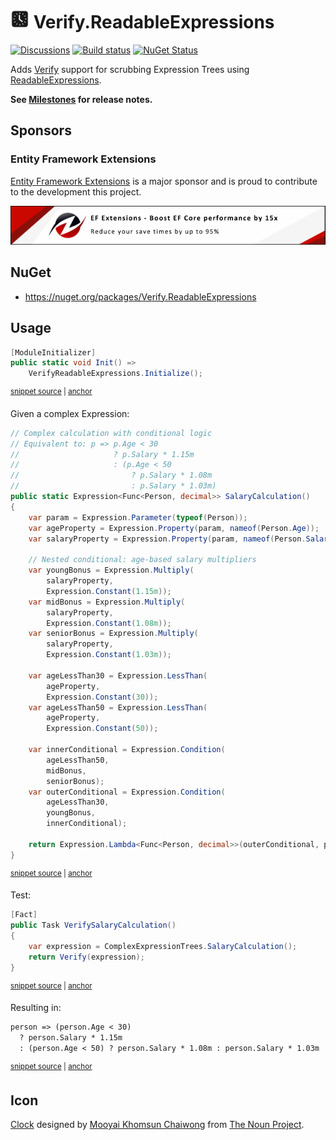 # <img src="/src/icon.png" height="30px"> Verify.ReadableExpressions

[![Discussions](https://img.shields.io/badge/Verify-Discussions-yellow?svg=true&label=)](https://github.com/orgs/VerifyTests/discussions)
[![Build status](https://ci.appveyor.com/api/projects/status/ej794va900x9257f?svg=true)](https://ci.appveyor.com/project/SimonCropp/Verify-ReadableExpressions)
[![NuGet Status](https://img.shields.io/nuget/v/Verify.ReadableExpressions.svg)](https://www.nuget.org/packages/Verify.ReadableExpressions/)

Adds [Verify](https://github.com/VerifyTests/Verify) support for scrubbing Expression Trees using [ReadableExpressions](https://github.com/agileobjects/ReadableExpressions).<!-- singleLineInclude: intro. path: /docs/intro.include.md -->

**See [Milestones](../../milestones?state=closed) for release notes.**


## Sponsors


### Entity Framework Extensions<!-- include: zzz. path: /docs/zzz.include.md -->

[Entity Framework Extensions](https://entityframework-extensions.net/?utm_source=simoncropp&utm_medium=Verify.ReadableExpressions) is a major sponsor and is proud to contribute to the development this project.

[![Entity Framework Extensions](https://raw.githubusercontent.com/VerifyTests/Verify.ReadableExpressions/refs/heads/main/docs/zzz.png)](https://entityframework-extensions.net/?utm_source=simoncropp&utm_medium=Verify.ReadableExpressions)<!-- endInclude -->


## NuGet

 * https://nuget.org/packages/Verify.ReadableExpressions


## Usage

<!-- snippet: enable -->
<a id='snippet-enable'></a>
```cs
[ModuleInitializer]
public static void Init() =>
    VerifyReadableExpressions.Initialize();
```
<sup><a href='/src/Tests/ModuleInitializer.cs#L3-L9' title='Snippet source file'>snippet source</a> | <a href='#snippet-enable' title='Start of snippet'>anchor</a></sup>
<!-- endSnippet -->


Given a complex Expression:

<!-- snippet: SampleExpression -->
<a id='snippet-SampleExpression'></a>
```cs
// Complex calculation with conditional logic
// Equivalent to: p => p.Age < 30
//                     ? p.Salary * 1.15m
//                     : (p.Age < 50
//                         ? p.Salary * 1.08m
//                         : p.Salary * 1.03m)
public static Expression<Func<Person, decimal>> SalaryCalculation()
{
    var param = Expression.Parameter(typeof(Person));
    var ageProperty = Expression.Property(param, nameof(Person.Age));
    var salaryProperty = Expression.Property(param, nameof(Person.Salary));

    // Nested conditional: age-based salary multipliers
    var youngBonus = Expression.Multiply(
        salaryProperty,
        Expression.Constant(1.15m));
    var midBonus = Expression.Multiply(
        salaryProperty,
        Expression.Constant(1.08m));
    var seniorBonus = Expression.Multiply(
        salaryProperty,
        Expression.Constant(1.03m));

    var ageLessThan30 = Expression.LessThan(
        ageProperty,
        Expression.Constant(30));
    var ageLessThan50 = Expression.LessThan(
        ageProperty,
        Expression.Constant(50));

    var innerConditional = Expression.Condition(
        ageLessThan50,
        midBonus,
        seniorBonus);
    var outerConditional = Expression.Condition(
        ageLessThan30,
        youngBonus,
        innerConditional);

    return Expression.Lambda<Func<Person, decimal>>(outerConditional, param);
}
```
<sup><a href='/src/Tests/ComplexExpressionTrees.cs#L5-L47' title='Snippet source file'>snippet source</a> | <a href='#snippet-SampleExpression' title='Start of snippet'>anchor</a></sup>
<!-- endSnippet -->


Test:

<!-- snippet: Example -->
<a id='snippet-Example'></a>
```cs
[Fact]
public Task VerifySalaryCalculation()
{
    var expression = ComplexExpressionTrees.SalaryCalculation();
    return Verify(expression);
}
```
<sup><a href='/src/Tests/Tests.cs#L3-L12' title='Snippet source file'>snippet source</a> | <a href='#snippet-Example' title='Start of snippet'>anchor</a></sup>
<!-- endSnippet -->

Resulting in:

<!-- snippet: Tests.VerifySalaryCalculation.verified.txt -->
<a id='snippet-Tests.VerifySalaryCalculation.verified.txt'></a>
```txt
person => (person.Age < 30)
  ? person.Salary * 1.15m
  : (person.Age < 50) ? person.Salary * 1.08m : person.Salary * 1.03m
```
<sup><a href='/src/Tests/Tests.VerifySalaryCalculation.verified.txt#L1-L3' title='Snippet source file'>snippet source</a> | <a href='#snippet-Tests.VerifySalaryCalculation.verified.txt' title='Start of snippet'>anchor</a></sup>
<!-- endSnippet -->


## Icon

[Clock](https://thenounproject.com/term/clock/731041/) designed by [Mooyai Khomsun Chaiwong](https://thenounproject.com/mooyai/) from [The Noun Project](https://thenounproject.com/).
